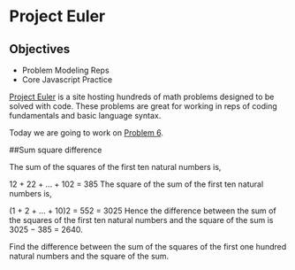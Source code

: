 # Project Euler

## Objectives 
* Problem Modeling Reps
* Core Javascript Practice

[Project Euler](https://projecteuler.net/) is a site hosting hundreds of math problems designed to be solved with code.  These problems are great for working in reps of coding fundamentals and basic language syntax.  

Today we are going to work on [Problem 6](https://projecteuler.net/problem=6).

##Sum square difference

The sum of the squares of the first ten natural numbers is,

12 + 22 + ... + 102 = 385
The square of the sum of the first ten natural numbers is,

(1 + 2 + ... + 10)2 = 552 = 3025
Hence the difference between the sum of the squares of the first ten natural numbers and the square of the sum is 3025 − 385 = 2640.

Find the difference between the sum of the squares of the first one hundred natural numbers and the square of the sum.